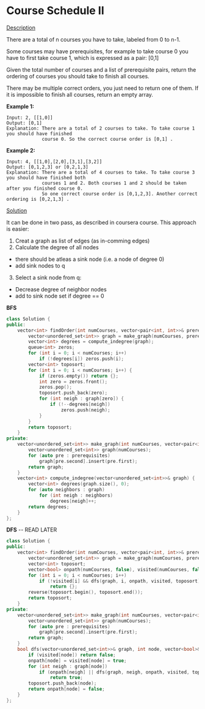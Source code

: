 # Course Schedule II
[Description](https://leetcode.com/problems/course-schedule-ii/description/)

There are a total of n courses you have to take, labeled from 0 to n-1.

Some courses may have prerequisites, for example to take course 0 you have to first take course 1, which is expressed as a pair: [0,1]

Given the total number of courses and a list of prerequisite pairs, return the ordering of courses you should take to finish all courses.

There may be multiple correct orders, you just need to return one of them. If it is impossible to finish all courses, return an empty array.

**Example 1:**
```
Input: 2, [[1,0]] 
Output: [0,1]
Explanation: There are a total of 2 courses to take. To take course 1 you should have finished   
             course 0. So the correct course order is [0,1] .
```
**Example 2:**
```
Input: 4, [[1,0],[2,0],[3,1],[3,2]]
Output: [0,1,2,3] or [0,2,1,3]
Explanation: There are a total of 4 courses to take. To take course 3 you should have finished both     
             courses 1 and 2. Both courses 1 and 2 should be taken after you finished course 0. 
             So one correct course order is [0,1,2,3]. Another correct ordering is [0,2,1,3] .
```


[Solution](https://leetcode.com/problems/course-schedule-ii/discuss/59316/20+-lines-C++-BFSDFS-Solutions)

It can be done in two pass, as described in coursera course.
This approach is easier:

1) Creat a graph as list of edges (as in-comming edges) 
2) Calculate the degree of all nodes
  - there should be atleas a sink node (i.e. a node of degree 0)
  - add sink nodes to q
3) Select a sink node from q: 
  - Decrease degree of neighbor nodes
  - add to sink node set if degree == 0
  
  

**BFS**
```c++
class Solution {
public:
    vector<int> findOrder(int numCourses, vector<pair<int, int>>& prerequisites) {
        vector<unordered_set<int>> graph = make_graph(numCourses, prerequisites);
        vector<int> degrees = compute_indegree(graph);
        queue<int> zeros;
        for (int i = 0; i < numCourses; i++)
            if (!degrees[i]) zeros.push(i);
        vector<int> toposort;
        for (int i = 0; i < numCourses; i++) {
            if (zeros.empty()) return {};
            int zero = zeros.front();
            zeros.pop();
            toposort.push_back(zero);
            for (int neigh : graph[zero]) {
                if (!--degrees[neigh])
                    zeros.push(neigh);
            }
        }
        return toposort;
    }
private:
    vector<unordered_set<int>> make_graph(int numCourses, vector<pair<int, int>>& prerequisites) {
        vector<unordered_set<int>> graph(numCourses);
        for (auto pre : prerequisites)
            graph[pre.second].insert(pre.first);
        return graph; 
    }
    vector<int> compute_indegree(vector<unordered_set<int>>& graph) {
        vector<int> degrees(graph.size(), 0);
        for (auto neighbors : graph)
            for (int neigh : neighbors)
                degrees[neigh]++;
        return degrees;
    }
};
```

**DFS**
 -- READ LATER
```c++
class Solution {
public:
    vector<int> findOrder(int numCourses, vector<pair<int, int>>& prerequisites) {
        vector<unordered_set<int>> graph = make_graph(numCourses, prerequisites);
        vector<int> toposort;
        vector<bool> onpath(numCourses, false), visited(numCourses, false);
        for (int i = 0; i < numCourses; i++)
            if (!visited[i] && dfs(graph, i, onpath, visited, toposort))
                return {};
        reverse(toposort.begin(), toposort.end());
        return toposort;
    }
private:
    vector<unordered_set<int>> make_graph(int numCourses, vector<pair<int, int>>& prerequisites) {
        vector<unordered_set<int>> graph(numCourses);
        for (auto pre : prerequisites)
            graph[pre.second].insert(pre.first);
        return graph;
    }
    bool dfs(vector<unordered_set<int>>& graph, int node, vector<bool>& onpath, vector<bool>& visited, vector<int>& toposort) { 
        if (visited[node]) return false;
        onpath[node] = visited[node] = true; 
        for (int neigh : graph[node])
            if (onpath[neigh] || dfs(graph, neigh, onpath, visited, toposort))
                return true;
        toposort.push_back(node);
        return onpath[node] = false;
    }
};
```
